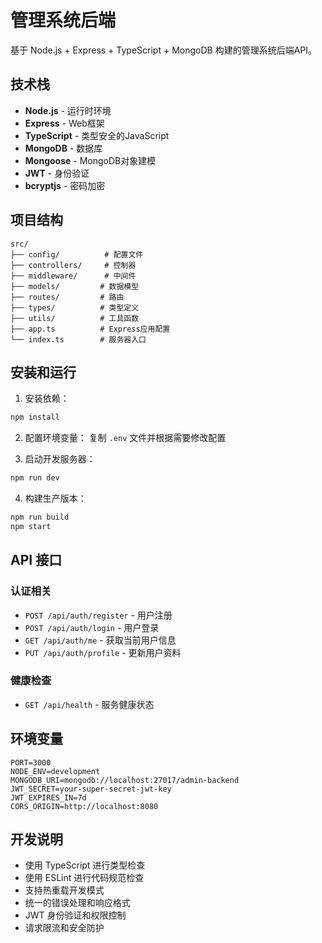 # 管理系统后端

基于 Node.js + Express + TypeScript + MongoDB 构建的管理系统后端API。

## 技术栈

- **Node.js** - 运行时环境
- **Express** - Web框架
- **TypeScript** - 类型安全的JavaScript
- **MongoDB** - 数据库
- **Mongoose** - MongoDB对象建模
- **JWT** - 身份验证
- **bcryptjs** - 密码加密

## 项目结构

```
src/
├── config/          # 配置文件
├── controllers/     # 控制器
├── middleware/      # 中间件
├── models/         # 数据模型
├── routes/         # 路由
├── types/          # 类型定义
├── utils/          # 工具函数
├── app.ts          # Express应用配置
└── index.ts        # 服务器入口
```

## 安装和运行

1. 安装依赖：
```bash
npm install
```

2. 配置环境变量：
复制 `.env` 文件并根据需要修改配置

3. 启动开发服务器：
```bash
npm run dev
```

4. 构建生产版本：
```bash
npm run build
npm start
```

## API 接口

### 认证相关
- `POST /api/auth/register` - 用户注册
- `POST /api/auth/login` - 用户登录
- `GET /api/auth/me` - 获取当前用户信息
- `PUT /api/auth/profile` - 更新用户资料

### 健康检查
- `GET /api/health` - 服务健康状态

## 环境变量

```env
PORT=3000
NODE_ENV=development
MONGODB_URI=mongodb://localhost:27017/admin-backend
JWT_SECRET=your-super-secret-jwt-key
JWT_EXPIRES_IN=7d
CORS_ORIGIN=http://localhost:8080
```

## 开发说明

- 使用 TypeScript 进行类型检查
- 使用 ESLint 进行代码规范检查
- 支持热重载开发模式
- 统一的错误处理和响应格式
- JWT 身份验证和权限控制
- 请求限流和安全防护

